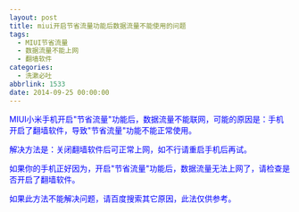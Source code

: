 ```yaml
---
layout: post
title: miui开启节省流量功能后数据流量不能使用的问题
tags:
  - MIUI节省流量
  - 数据流量不能上网
  - 翻墙软件
categories:
  - 洗漱必吐
abbrlink: 1533
date: 2014-09-25 00:00:00
---
```


<!-- build time:Sat Jun 23 2018 12:05:15 GMT+0800 (中国标准时间) -->

<span style="color:#00f">MIUI小米手机开启"节省流量"功能后，数据流量不能联网，可能的原因是：手机开启了翻墙软件，导致"节省流量"功能不能正常使用。</span>

<span style="color:#00f">解决方法是：关闭翻墙软件后可正常上网，如不行请重启手机后再试。</span>

<span style="color:#00f">如果你的手机正好因为，开启"节省流量"功能后，数据流量无法上网了，请检查是否开启了翻墙软件。</span>

<span style="color:#00f">如果此方法不能解决问题，请百度搜索其它原因，此法仅供参考。</span>
<!-- rebuild by neat -->